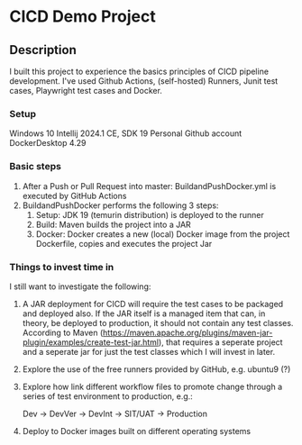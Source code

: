 # CICD Demo Project

## Description

I built this project to experience the basics principles of CICD pipeline development. I've used Github Actions, (self-hosted) Runners, Junit test cases, Playwright test cases and Docker.

### Setup
Windows 10
Intellij 2024.1 CE, SDK 19
Personal Github account
DockerDesktop 4.29

### Basic steps

1. After a Push or Pull Request into master: BuildandPushDocker.yml is executed by GitHub Actions
2. BuildandPushDocker performs the following 3 steps:
   1. Setup: JDK 19 (temurin distribution) is deployed to the runner
   2. Build: Maven builds the project into a JAR 
   3. Docker: Docker creates a new (local) Docker image from the project Dockerfile, copies and executes the project Jar
   
### Things to invest time in

I still want to investigate the following:

1. A JAR deployment for CICD will require the test cases to be packaged and deployed also. If the JAR itself is a managed item that can, in theory, 
be deployed to production, it should not contain any test classes. According to Maven
(https://maven.apache.org/plugins/maven-jar-plugin/examples/create-test-jar.html), that requires a seperate project and a seperate jar for just the test classes which I 
will invest in later. 
2. Explore the use of the free runners provided by GitHub, e.g. ubuntu9 (?)
3. Explore how link different workflow files to promote change through a series of test environment to production, e.g.:

   Dev -> DevVer -> DevInt -> SIT/UAT -> Production

4. Deploy to Docker images built on different operating systems